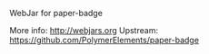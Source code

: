 WebJar for paper-badge

More info: http://webjars.org
Upstream:  https://github.com/PolymerElements/paper-badge